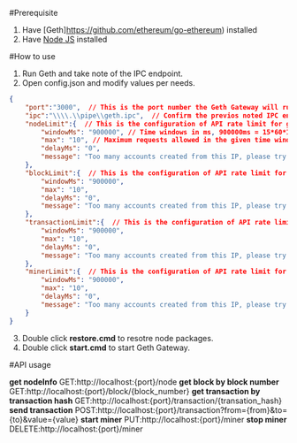 #Prerequisite
1. Have [Geth]https://github.com/ethereum/go-ethereum) installed
2. Have [Node JS](https://nodejs.org/en/) installed

#How to use
1. Run Geth and take note of the IPC endpoint.
2. Open config.json and modify values per needs.
```json
{
	"port":"3000",  // This is the port number the Geth Gateway will run.
	"ipc":"\\\\.\\pipe\\geth.ipc",  // Confirm the previos noted IPC endpoint value here.
	"nodeLimit":{  // This is the configuration of API rate limit for get nodeInfo.
		"windowMs": "900000", // Time windows in ms, 900000ms = 15*60*1000ms = 15 minutes.
		"max": "10", // Maximum requests allowed in the given time window.
		"delayMs": "0",
		"message": "Too many accounts created from this IP, please try again after 15 minutes" // Message to send when maximum requests reached.
	},
	"blockLimit":{  // This is the configuration of API rate limit for get block.
		"windowMs": "900000",
		"max": "10",
		"delayMs": "0",
		"message": "Too many accounts created from this IP, please try again after 15 minutes"
	},
	"transactionLimit":{  // This is the configuration of API rate limit for get transaction or send transaction.
		"windowMs": "900000",
		"max": "10",
		"delayMs": "0",
		"message": "Too many accounts created from this IP, please try again after 15 minutes"
	},
	"minerLimit":{  // This is the configuration of API rate limit for start miner or stop miner.
		"windowMs": "900000",
		"max": "10",
		"delayMs": "0",
		"message": "Too many accounts created from this IP, please try again after 15 minutes"
	}
}
```
3. Double click **restore.cmd** to resotre node packages.
4. Double click **start.cmd** to start Geth Gateway.

#API usage

**get nodeInfo**
GET:http://localhost:{port}/node
**get block by block number**
GET:http://localhost:{port}/block/{block_number}
**get transaction by transaction hash**
GET:http://localhost:{port}/transaction/{transation_hash}
**send transaction**
POST:http://localhost:{port}/transaction?from={from}&to={to}&value={value}
**start miner**
PUT:http://localhost:{port}/miner
**stop miner**
DELETE:http://localhost:{port}/miner

